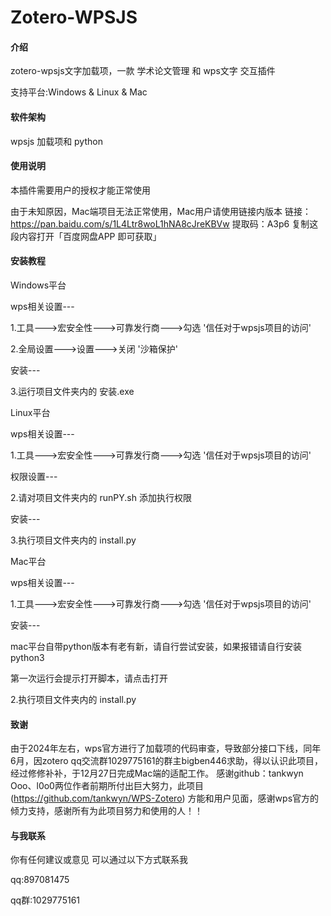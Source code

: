# Zotero-WPSJS

#### 介绍

zotero-wpsjs文字加载项，一款 学术论文管理 和 wps文字 交互插件

支持平台:Windows & Linux & Mac

#### 软件架构

wpsjs 加载项和 python
	
#### 使用说明

本插件需要用户的授权才能正常使用

由于未知原因，Mac端项目无法正常使用，Mac用户请使用链接内版本 链接：https://pan.baidu.com/s/1L4Ltr8woL1hNA8cJreKBVw 
提取码：A3p6 
复制这段内容打开「百度网盘APP 即可获取」

#### 安装教程

Windows平台

  wps相关设置---

   1.工具--->宏安全性--->可靠发行商--->勾选 '信任对于wpsjs项目的访问'

   2.全局设置--->设置--->关闭 '沙箱保护'

   安装---

   3.运行项目文件夹内的  安装.exe

Linux平台

  wps相关设置---

   1.工具--->宏安全性--->可靠发行商--->勾选 '信任对于wpsjs项目的访问'

   权限设置---

   2.请对项目文件夹内的 runPY.sh 添加执行权限

   安装---

   3.执行项目文件夹内的 install.py

   Mac平台

  wps相关设置---

   1.工具--->宏安全性--->可靠发行商--->勾选 '信任对于wpsjs项目的访问'

   安装---

   mac平台自带python版本有老有新，请自行尝试安装，如果报错请自行安装python3
   
   第一次运行会提示打开脚本，请点击打开

   2.执行项目文件夹内的 install.py

#### 致谢 
  由于2024年左右，wps官方进行了加载项的代码审查，导致部分接口下线，同年6月，因zotero qq交流群1029775161的群主bigben446求助，得以认识此项目，经过修修补补，于12月27日完成Mac端的适配工作。
  感谢github：tankwyn Ooo、l0o0两位作者前期所付出巨大努力，此项目 (https://github.com/tankwyn/WPS-Zotero) 方能和用户见面，感谢wps官方的倾力支持，感谢所有为此项目努力和使用的人！！


#### 与我联系

你有任何建议或意见 可以通过以下方式联系我

qq:897081475

qq群:1029775161


